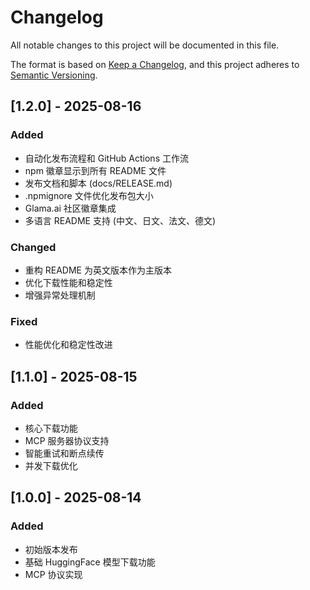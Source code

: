 # Changelog

All notable changes to this project will be documented in this file.

The format is based on [Keep a Changelog](https://keepachangelog.com/en/1.0.0/),
and this project adheres to [Semantic Versioning](https://semver.org/spec/v2.0.0.html).

## [1.2.0] - 2025-08-16

### Added
- 自动化发布流程和 GitHub Actions 工作流
- npm 徽章显示到所有 README 文件
- 发布文档和脚本 (docs/RELEASE.md)
- .npmignore 文件优化发布包大小
- Glama.ai 社区徽章集成
- 多语言 README 支持 (中文、日文、法文、德文)

### Changed
- 重构 README 为英文版本作为主版本
- 优化下载性能和稳定性
- 增强异常处理机制

### Fixed
- 性能优化和稳定性改进

## [1.1.0] - 2025-08-15

### Added
- 核心下载功能
- MCP 服务器协议支持
- 智能重试和断点续传
- 并发下载优化

## [1.0.0] - 2025-08-14

### Added
- 初始版本发布
- 基础 HuggingFace 模型下载功能
- MCP 协议实现
